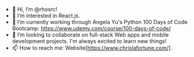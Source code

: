 - 👋 Hi, I’m @rhosrc!
- 👀 I’m interested in React.js.
- 🌱 I’m currently working through Angela Yu's Python 100 Days of Code Bootcamp: https://www.udemy.com/course/100-days-of-code/ 
- 💞️ I’m looking to collaborate on full-stack Web apps and mobile development projects. I'm always excited to learn new things!
- 📫 How to reach me: Website[https://www.chrislafortune.com/].

<!---
rhosrc/rhosrc is a ✨ special ✨ repository because its `README.md` (this file) appears on your GitHub profile.
You can click the Preview link to take a look at your changes.
--->
